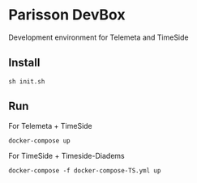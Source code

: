 # Parisson DevBox
Development environment for Telemeta and TimeSide


## Install

    sh init.sh 
    
## Run 
For Telemeta + TimeSide

    docker-compose up

For TimeSide + Timeside-Diadems

    docker-compose -f docker-compose-TS.yml up
